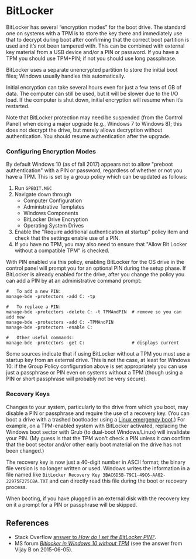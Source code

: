 BitLocker
=========

BitLocker has several “encryption modes” for the boot drive. The
standard one on systems with a TPM is to store the key there and
immediately use that to decrypt during boot after confirming that the
correct boot partition is used and it’s not been tampered with. This
can be combined with external key material from a USB device and/or a
PIN or password. If you have a TPM you should use TPM+PIN; if not you
should use long passphrase.

BitLocker uses a separate unencrypted partition to store the initial
boot files; Windows usually handles this automatically.

Initial encryption can take several hours even for just a few tens of
GB of data. The computer can still be used, but it will be slower due
to the I/O load. If the computer is shut down, initial encryption will
resume when it’s restarted.

Note that BitLocker protection may need be suspended (from the Control
Panel) when doing a major upgrade (e.g., Windows 7 to Windows 8); this
does not decrypt the drive, but merely allows decryption without
authentication. You should resume authentication after the upgrade.

### Configuring Encryption Modes

By default Windows 10 (as of fall 2017) appears not to allow "preboot
authentication" with a PIN or password, regardless of whether or not
you have a TPM. This is set by a group policy which can be updated as
follows:

1. Run `GPEDIT.MSC`
2. Navigate down through
    * Computer Configuration
    * Administrative Templates
    * Windows Components
    * BitLocker Drive Encryption
    * Operating System Drives
3. Enable the "Require additional authentication at startup" policy
   item and check that the settings enable use of a PIN.
4. If you have no TPM, you may also need to ensure that "Allow Bit
   Locker without a compatible TPM" is checked.

With PIN enabled via this policy, enabling BitLocker for the OS drive in
the control panel will prompt you for an optional PIN during the setup
phase. If BitLocker is already enabled for the drive, after you change the
policy you can add a PIN by at an administrative command prompt:

    #   To add a new PIN:
    manage-bde -protectors -add C: -tp

    #   To replace a PIN:
    manage-bde -protectors -delete C: -t TPMAndPIN  # remove so you can add new
    manage-bde -protectors -add C: -TPMAndPIN
    manage-bde -protectors -enable C:

    #   Other useful commands:
    manage-bde -protectors -get C:                  # displays current

Some sources indicate that if using BitLocker without a TPM you must
use a startup key from an external drive. This is not the case, at
least for Windows 10: if the Group Policy configuration above is set
appropriately you can use just a passphrase or PIN even on systems
without a TPM (though using a PIN or short passphrase will probably
not be very secure).

### Recovery Keys

Changes to your system, particularly to the drive from which you boot, may
disable a PIN or passphrase and require the use of a recovery key. (You can
boot a drive with a trashed bootloader using a [Linux emergency
boot][l-boot].) For example, on a TPM-enabled system with BitLocker
activated, replacing the Windows boot sector with Grub (to dual-boot
Windows/Linux) will invalidate your PIN. (My guess is that the TPM won't
check a PIN unless it can confirm that the boot sector and/or other early
boot material on the drive has not been changed.)

The recovery key is now just a 40-digit number in ASCII format; the
binary file version is no longer written or used. Windows writes the
information in a file named like `BitLocker Recovery Key
3BAC6D5B-79C1-49C6-AA02-22975F275C8A.TXT` and can directly read this
file during the boot or recovery process.

When booting, if you have plugged in an external disk with the
recovery key on it a prompt for a PIN or passphrase will be skipped.


References
----------

* Stack Overflow [answer to _How do I set the BitLocker PIN?_][bl-pin].
* MS forum [_Bitlocker in Windows 10 without TPM_][bl-no-tpm] (see the
  answer from Vijay B on 2015-06-05).



<!-------------------------------------------------------------------->
[bl-pin]: https://serverfault.com/a/55495/7408
[bl-no-tpm]: https://answers.microsoft.com/en-us/windows/forum/windows_10/bitlocker-in-windows-10-without-tpm/f79add65-17c2-4a5d-92d6-e4d2a387119f
[l-boot]: ../linux/boot.md
